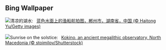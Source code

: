 ## Bing Wallpaper
![](https://www.bing.com/th?id=OHR.SummerSolstice2024_ZH-CN6141918663_UHD.jpg&w=1000)清凉的湖水:&nbsp;&ensp;[蓝色水面上的渔船航拍图，郴州市，湖南省，中国 (© Haitong Yu/Getty images)](https://www.bing.com/th?id=OHR.SummerSolstice2024_ZH-CN6141918663_UHD.jpg)
<br><br/>
![](https://www.bing.com/th?id=OHR.KokinoMacedonia_EN-US0466604378_UHD.jpg&w=1000)Sunrise on the solstice:&nbsp;&ensp;[Kokino, an ancient megalithic observatory, North Macedonia (© stoimilov/Shutterstock)](https://www.bing.com/th?id=OHR.KokinoMacedonia_EN-US0466604378_UHD.jpg)
<br><br/>
